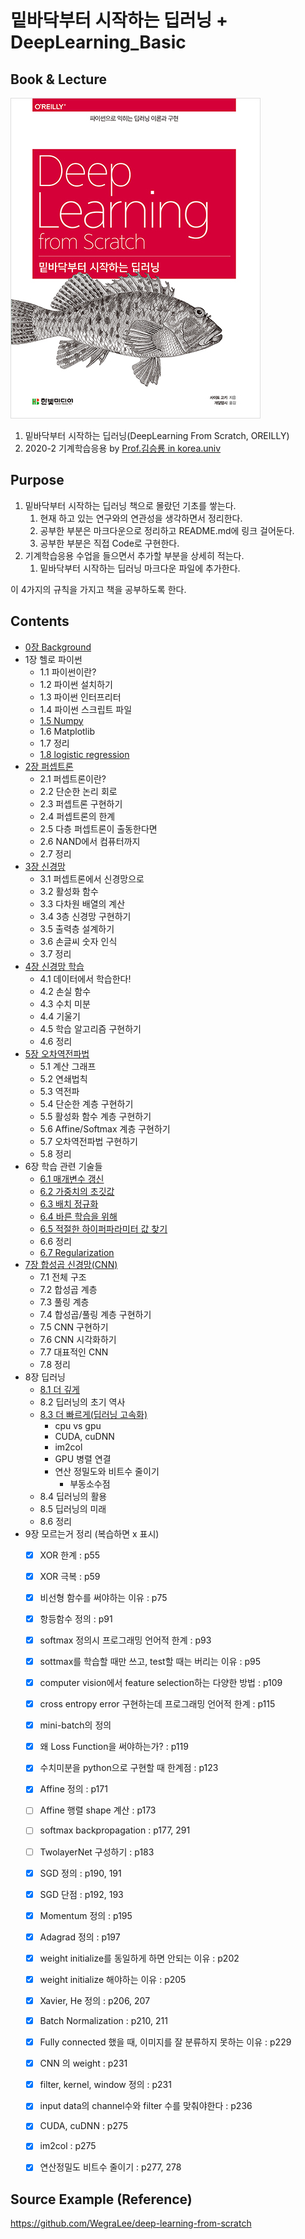 # 밑바닥부터 시작하는 딥러닝 + DeepLearning_Basic

## Book & Lecture
![book](image/book.jpg)

1. 밑바닥부터 시작하는 딥러닝(DeepLearning From Scratch, OREILLY)
2. 2020-2 기계학습응용 by [Prof.김승룡 in korea.univ](https://www.youtube.com/playlist?list=PLCNc54m6eBRWz3tmkBPJAIdkSn6vFhtgR)

## Purpose

1. 밑바닥부터 시작하는 딥러닝 책으로 몰랐던 기초를 쌓는다.
    1. 현재 하고 있는 연구와의 연관성을 생각하면서 정리한다.
    2. 공부한 부분은 마크다운으로 정리하고 README.md에 링크 걸어둔다.
    3. 공부한 부분은 직접 Code로 구현한다.
2. 기계학습응용 수업을 들으면서 추가할 부분을 상세히 적는다.
   1. 밑바닥부터 시작하는 딥러닝 마크다운 파일에 추가한다.

이 4가지의 규칙을 가지고 책을 공부하도록 한다.

## Contents
- [0장 Background](note/00_Background.md)
- 1장 헬로 파이썬
    * 1.1 파이썬이란?
    * 1.2 파이썬 설치하기
    * 1.3 파이썬 인터프리터 
    * 1.4 파이썬 스크립트 파일 
    * [1.5 Numpy](note/01_6_numpy.md)
    * 1.6 Matplotlib
    * 1.7 정리
    * [1.8 logistic regression ](note/01_8_logistic_Regression.md)
- [2장 퍼셉트론](note/02_perceptron.md)
    * 2.1 퍼셉트론이란?
    * 2.2 단순한 논리 회로 
    * 2.3 퍼셉트론 구현하기 
    * 2.4 퍼셉트론의 한계 
    * 2.5 다층 퍼셉트론이 출동한다면
    * 2.6 NAND에서 컴퓨터까지 
    * 2.7 정리 
- [3장 신경망](note/03_neuralnetwork.md)
    * 3.1 퍼셉트론에서 신경망으로 
    * 3.2 활성화 함수 
    * 3.3 다차원 배열의 계산 
    * 3.4 3층 신경망 구현하기
    * 3.5 출력층 설계하기 
    * 3.6 손글씨 숫자 인식 
    * 3.7 정리 
- [4장 신경망 학습](note/04_NNtrain.md)
    * 4.1 데이터에서 학습한다!
    * 4.2 손실 함수 
    * 4.3 수치 미분 
    * 4.4 기울기 
    * 4.5 학습 알고리즘 구현하기 
    * 4.6 정리 
- [5장 오차역전파법](note/05_Backpropagation.md)
    * 5.1 계산 그래프
    * 5.2 연쇄법칙 
    * 5.3 역전파
    * 5.4 단순한 계층 구현하기 
    * 5.5 활성화 함수 계층 구현하기 
    * 5.6 Affine/Softmax 계층 구현하기 
    * 5.7 오차역전파법 구현하기 
    * 5.8 정리 
- 6장 학습 관련 기술들
    * [6.1 매개변수 갱신](note/06-1_Optimizer.md)
    * [6.2 가중치의 초깃값](note/06-2_Initialize.md)
    * [6.3 배치 정규화](note/06-3_high_performance.md)
    * [6.4 바른 학습을 위해](note/06-3_high_performance.md)
    * [6.5 적절한 하이퍼파라미터 값 찾기]((note/06-3_high_performance.md))
    * 6.6 정리 
    * [6.7 Regularization](note/06-7_regularization.md)
- [7장 합성곱 신경망(CNN)](note/07_CNN.md)
    * 7.1 전체 구조 
    * 7.2 합성곱 계층 
    * 7.3 풀링 계층 
    * 7.4 합성곱/풀링 계층 구현하기 
    * 7.5 CNN 구현하기 
    * 7.6 CNN 시각화하기 
    * 7.7 대표적인 CNN 
    * 7.8 정리 
- 8장 딥러닝
    * [8.1 더 깊게](note/00_Background.md) 
    * 8.2 딥러닝의 초기 역사 
    * [8.3 더 빠르게(딥러닝 고속화)](note/08_DeepLearnig.md) 
      * cpu vs gpu
      * CUDA, cuDNN
      * im2col
      * GPU 병렬 연결
      * 연산 정밀도와 비트수 줄이기
        * 부동소수점
    * 8.4 딥러닝의 활용 
    * 8.5 딥러닝의 미래 
    * 8.6 정리 
- 9장 모르는거 정리 (복습하면 x 표시)
    - [x] XOR 한계 : p55
    - [x] XOR 극복 : p59
    - [x] 비선형 함수를 써야하는 이유 : p75
    - [x] 항등함수 정의 : p91
    - [x] softmax 정의시 프로그래밍 언어적 한계 : p93
    - [x] sottmax를 학습할 때만 쓰고, test할 때는 버리는 이유 : p95
    - [x] computer vision에서 feature selection하는 다양한 방법 : p109
    - [x] cross entropy error 구현하는데 프로그래밍 언어적 한계 : p115
    - [x] mini-batch의 정의
    - [x] 왜 Loss Function을 써야하는가? : p119
    - [x] 수치미분을 python으로 구현할 때 한계점 : p123
    - [x] Affine 정의 : p171
    - [ ] Affine 행렬 shape 계산 : p173
    - [ ] softmax backpropagation : p177, 291
    - [ ] TwolayerNet 구성하기 : p183
    - [x] SGD 정의 : p190, 191
    - [x] SGD 단점 : p192, 193
    - [x] Momentum 정의 : p195 
    - [x] Adagrad 정의 : p197
    - [x] weight initialize를 동일하게 하면 안되는 이유 : p202
    - [x] weight initialize 해야하는 이유 : p205
    - [x] Xavier, He 정의 : p206, 207
    - [x] Batch Normalization : p210, 211
    - [x] Fully connected 했을 때, 이미지를 잘 분류하지 못하는 이유 : p229
    - [x] CNN 의 weight : p231
    - [x] filter, kernel, window 정의 : p231
    - [x] input data의 channel수와 filter 수를 맞춰야한다 : p236
    - [x] CUDA, cuDNN : p275
    - [x] im2col : p275
    - [x] 연산정밀도 비트수 줄이기 : p277, 278


## Source Example (Reference)

https://github.com/WegraLee/deep-learning-from-scratch
